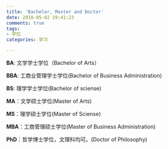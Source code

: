 ```yaml
---
title: 'Bachelor, Master and Doctor'
date: 2018-05-02 19:41:23
comments: true
tags: 
- 学位
categories: 学习

---
```


**BA**: 文学学士学位（Bachelor of Arts）

**BBA**: 工商业管理学士学位(Bachelor of Business Administration)

**BS**: 理学学士学位(Bachelor of sciense)

**MA**：文学硕士学位(Master of Arts)

**MS**：理学硕士学位(Master of Sciense)

**MBA**：工商管理硕士学位(Master of Business Administration)

**PhD**：哲学博士学位，文理科均可。(Doctor of Philosophy)